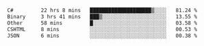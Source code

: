 <!--START_SECTION:waka-->

```txt
C#         22 hrs 8 mins   ████████████████████▒░░░░   81.24 %
Binary     3 hrs 41 mins   ███▒░░░░░░░░░░░░░░░░░░░░░   13.55 %
Other      58 mins         █░░░░░░░░░░░░░░░░░░░░░░░░   03.58 %
CSHTML     8 mins          ░░░░░░░░░░░░░░░░░░░░░░░░░   00.53 %
JSON       6 mins          ░░░░░░░░░░░░░░░░░░░░░░░░░   00.38 %
```

<!--END_SECTION:waka-->
